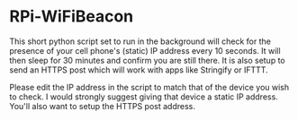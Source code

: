 # RPi-WiFiBeacon
This short python script set to run in the background will check for the presence of your cell phone's (static) IP address every 10 seconds.  It will then sleep for 30 minutes and confirm you are still there. It is also setup to send an HTTPS post which will work with apps like Stringify or IFTTT.

Please edit the IP address in the script to match that of the device you wish to check.  I would strongly suggest giving that device a static IP address.  You'll also want to setup the HTTPS post address.
